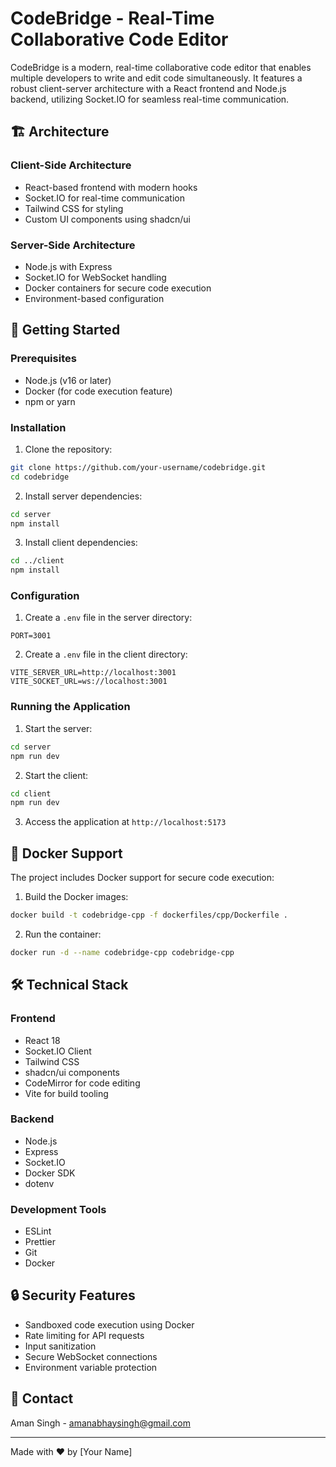# CodeBridge - Real-Time Collaborative Code Editor

CodeBridge is a modern, real-time collaborative code editor that enables multiple developers to write and edit code simultaneously. It features a robust client-server architecture with a React frontend and Node.js backend, utilizing Socket.IO for seamless real-time communication.

## 🏗 Architecture

### Client-Side Architecture
- React-based frontend with modern hooks
- Socket.IO for real-time communication
- Tailwind CSS for styling
- Custom UI components using shadcn/ui

### Server-Side Architecture
- Node.js with Express
- Socket.IO for WebSocket handling
- Docker containers for secure code execution
- Environment-based configuration

## 🚀 Getting Started

### Prerequisites
- Node.js (v16 or later)
- Docker (for code execution feature)
- npm or yarn

### Installation

1. Clone the repository:
```bash
git clone https://github.com/your-username/codebridge.git
cd codebridge
```

2. Install server dependencies:
```bash
cd server
npm install
```

3. Install client dependencies:
```bash
cd ../client
npm install
```

### Configuration

1. Create a `.env` file in the server directory:
```env
PORT=3001
```

2. Create a `.env` file in the client directory:
```env
VITE_SERVER_URL=http://localhost:3001
VITE_SOCKET_URL=ws://localhost:3001
```

### Running the Application

1. Start the server:
```bash
cd server
npm run dev
```

2. Start the client:
```bash
cd client
npm run dev
```

3. Access the application at `http://localhost:5173`

## 🐳 Docker Support

The project includes Docker support for secure code execution:

1. Build the Docker images:
```bash
docker build -t codebridge-cpp -f dockerfiles/cpp/Dockerfile .
```

2. Run the container:
```bash
docker run -d --name codebridge-cpp codebridge-cpp
```

## 🛠 Technical Stack

### Frontend
- React 18
- Socket.IO Client
- Tailwind CSS
- shadcn/ui components
- CodeMirror for code editing
- Vite for build tooling

### Backend
- Node.js
- Express
- Socket.IO
- Docker SDK
- dotenv

### Development Tools
- ESLint
- Prettier
- Git
- Docker

## 🔒 Security Features

- Sandboxed code execution using Docker
- Rate limiting for API requests
- Input sanitization
- Secure WebSocket connections
- Environment variable protection

## 📧 Contact

Aman Singh - amanabhaysingh@gmail.com

---

Made with ❤️ by [Your Name]
